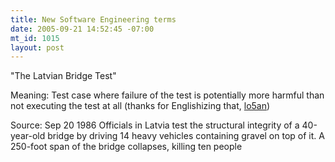 ```yaml
--- 
title: New Software Engineering terms
date: 2005-09-21 14:52:45 -07:00
mt_id: 1015
layout: post
---
```

"The Latvian Bridge Test"

Meaning: Test case where failure of the test is potentially more harmful than not executing the test at all (thanks for Englishizing that, <A HREF='http://www.livejournal.com/~lo5an'>lo5an</a>)

Source: Sep 20 1986 Officials in Latvia test the structural integrity of a 40-year-old bridge by driving 14 heavy vehicles containing gravel on top of it. A 250-foot span of the bridge collapses, killing ten people
